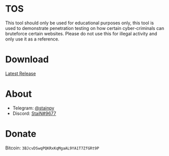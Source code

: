 # TOS
This tool should only be used for educational purposes only, this tool is used to demonstrate penetration testing on how certain cyber-criminals can bruteforce certain websites. Please do not use this for illegal activity and only use it as a reference.

# Download
[Latest Release](https://github.com/Stainpy/ValidsPy/releases/download/ValidsPy-v1.0/ValidsPy_v1.0.exe)

# About 
- Telegram: [@stainpy](https://t.me/stainpy)
- Discord: [StaiN#9677](https://discordapp.com/users/289106753277263872)

# Donate
Bitcoin: ``3BJcvDSwqPQKRxKqMgaAL9YA1T7ZfGRt9P``

